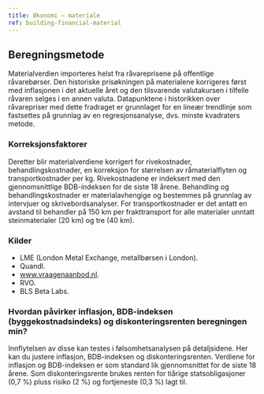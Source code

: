 ```yaml
---
title: Økonomi – materiale
ref: building-financial-material
---
```


## Beregningsmetode
Materialverdien importeres helst fra råvareprisene på offentlige råvarebørser. Den historiske prisøkningen på materialene korrigeres først med inflasjonen i det aktuelle året og den tilsvarende valutakursen i tilfelle råvaren selges i en annen valuta. Datapunktene i historikken over råvarepriser med dette fradraget er grunnlaget for en lineær trendlinje som fastsettes på grunnlag av en regresjonsanalyse, dvs. minste kvadraters metode.


### Korreksjonsfaktorer
Deretter blir materialverdiene korrigert for rivekostnader, behandlingskostnader, en korreksjon for størrelsen av råmaterialflyten og transportkostnader per kg. Rivekostnadene er indeksert med den gjennomsnittlige BDB-indeksen for de siste 18 årene. Behandling og behandlingskostnader er materialavhengige og bestemmes på grunnlag av intervjuer og skrivebordsanalyser. For transportkostnader er det antatt en avstand til behandler på 150 km per frakttransport for alle materialer unntatt steinmaterialer (20 km) og tre (40 km).


### Kilder
- LME (London Metal Exchange, metallbørsen i London).
- Quandl.
- www.vraagenaanbod.nl.
- RVO.
- BLS Beta Labs.

### Hvordan påvirker inflasjon, BDB-indeksen (byggekostnadsindeks) og diskonteringsrenten beregningen min?
Innflytelsen av disse kan testes i følsomhetsanalysen på detaljsidene. Her kan du justere inflasjon, BDB-indeksen og diskonteringsrenten. Verdiene for inflasjon og BDB-indeksen er som standard lik gjennomsnittet for de siste 18 årene. Som diskonteringsrente brukes renten for tiårige statsobligasjoner (0,7 %) pluss risiko (2 %) og fortjeneste (0,3 %) lagt til.
